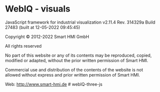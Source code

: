 WebIQ - visuals
===============

JavaScript framework for industrial visualization
v2.11.4 Rev. 314329a Build 27483 (built at 12-05-2022 09:45:45)

Copyright © 2012-2022 Smart HMI GmbH

All rights reserved

No part of this website or any of its contents may be reproduced, copied, modified or
adapted, without the prior written permission of Smart HMI.

Commercial use and distribution of the contents of the website is not allowed without
express and prior written permission of Smart HMI.


Web: http://www.smart-hmi.de
#   w e b I Q - t h r e e - j s  
 